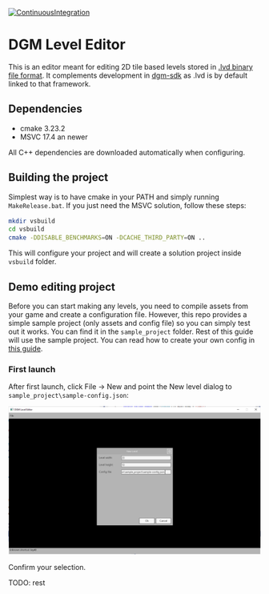 [![ContinuousIntegration](https://github.com/nerudaj/DGM-Level-Editor/actions/workflows/continuous-integration.yml/badge.svg?branch=master)](https://github.com/nerudaj/DGM-Level-Editor/actions/workflows/continuous-integration.yml)

# DGM Level Editor

This is an editor meant for editing 2D tile based levels stored in [.lvd binary file format](https://github.com/nerudaj/dsh/tree/master/Libraries/LevelD). It complements development in [dgm-sdk](https://github.com/nerudaj/dgm-sdk) as .lvd is by default linked to that framework.

## Dependencies

 * cmake 3.23.2
 * MSVC 17.4 an newer

All C++ dependencies are downloaded automatically when configuring.

## Building the project

Simplest way is to have cmake in your PATH and simply running `MakeRelease.bat`. If you just need the MSVC solution, follow these steps:

```sh
mkdir vsbuild
cd vsbuild
cmake -DDISABLE_BENCHMARKS=ON -DCACHE_THIRD_PARTY=ON ..
```

This will configure your project and will create a solution project inside `vsbuild` folder.

## Demo editing project

Before you can start making any levels, you need to compile assets from your game and create a configuration file. However, this repo provides a simple sample project (only assets and config file) so you can simply test out it works. You can find it in the `sample_project` folder. Rest of this guide will use the sample project. You can read how to create your own config in [this guide](docs/writing_config.md).

### First launch

After first launch, click File -> New and point the New level dialog to `sample_project\sample-config.json`:

![](docs/images/01_new_level.png)

Confirm your selection.

TODO: rest